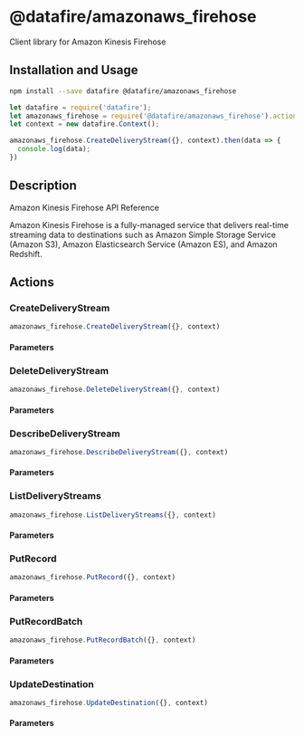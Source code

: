 # @datafire/amazonaws_firehose

Client library for Amazon Kinesis Firehose

## Installation and Usage
```bash
npm install --save datafire @datafire/amazonaws_firehose
```

```js
let datafire = require('datafire');
let amazonaws_firehose = require('@datafire/amazonaws_firehose').actions;
let context = new datafire.Context();

amazonaws_firehose.CreateDeliveryStream({}, context).then(data => {
  console.log(data);
})
```

## Description
<fullname>Amazon Kinesis Firehose API Reference</fullname> <p>Amazon Kinesis Firehose is a fully-managed service that delivers real-time streaming data to destinations such as Amazon Simple Storage Service (Amazon S3), Amazon Elasticsearch Service (Amazon ES), and Amazon Redshift.</p>

## Actions
### CreateDeliveryStream



```js
amazonaws_firehose.CreateDeliveryStream({}, context)
```

#### Parameters

### DeleteDeliveryStream



```js
amazonaws_firehose.DeleteDeliveryStream({}, context)
```

#### Parameters

### DescribeDeliveryStream



```js
amazonaws_firehose.DescribeDeliveryStream({}, context)
```

#### Parameters

### ListDeliveryStreams



```js
amazonaws_firehose.ListDeliveryStreams({}, context)
```

#### Parameters

### PutRecord



```js
amazonaws_firehose.PutRecord({}, context)
```

#### Parameters

### PutRecordBatch



```js
amazonaws_firehose.PutRecordBatch({}, context)
```

#### Parameters

### UpdateDestination



```js
amazonaws_firehose.UpdateDestination({}, context)
```

#### Parameters

